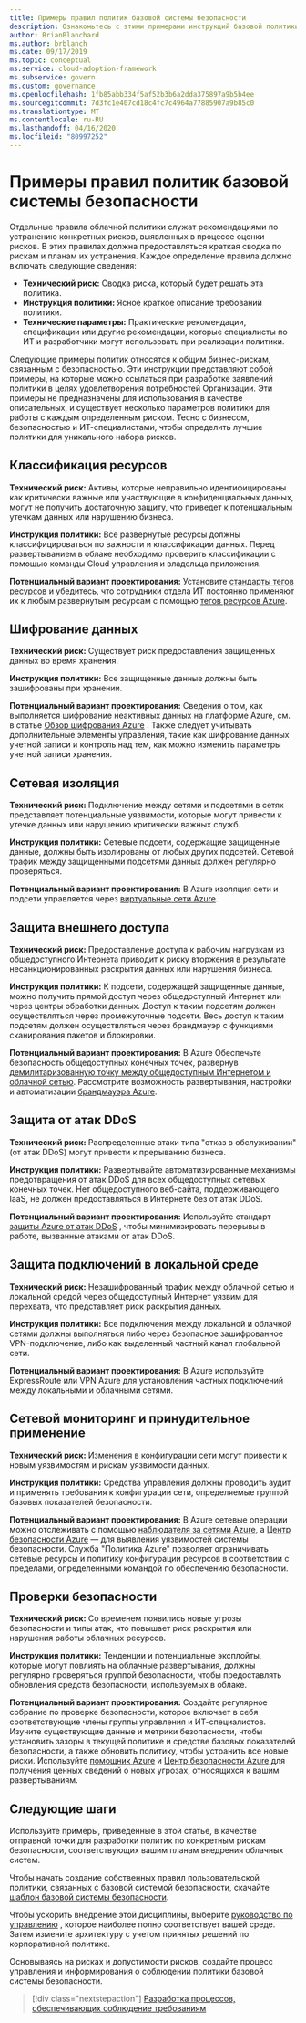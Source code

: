 ```yaml
---
title: Примеры правил политик базовой системы безопасности
description: Ознакомьтесь с этими примерами инструкций базовой политики безопасности, чтобы помочь в разрешении заявлений политики для удовлетворения потребностей Организации.
author: BrianBlanchard
ms.author: brblanch
ms.date: 09/17/2019
ms.topic: conceptual
ms.service: cloud-adoption-framework
ms.subservice: govern
ms.custom: governance
ms.openlocfilehash: 1fb85abb334f5af52b3b6a2dda375897a9b5b4ee
ms.sourcegitcommit: 7d3fc1e407cd18c4fc7c4964a77885907a9b85c0
ms.translationtype: MT
ms.contentlocale: ru-RU
ms.lasthandoff: 04/16/2020
ms.locfileid: "80997252"
---
```

# <a name="security-baseline-sample-policy-statements"></a>Примеры правил политик базовой системы безопасности

Отдельные правила облачной политики служат рекомендациями по устранению конкретных рисков, выявленных в процессе оценки рисков. В этих правилах должна предоставляться краткая сводка по рискам и планам их устранения. Каждое определение правила должно включать следующие сведения:

- **Технический риск:** Сводка риска, который будет решать эта политика.
- **Инструкция политики:** Ясное краткое описание требований политики.
- **Технические параметры:** Практические рекомендации, спецификации или другие рекомендации, которые специалисты по ИТ и разработчики могут использовать при реализации политики.

Следующие примеры политик относятся к общим бизнес-рискам, связанным с безопасностью. Эти инструкции представляют собой примеры, на которые можно ссылаться при разработке заявлений политики в целях удовлетворения потребностей Организации. Эти примеры не предназначены для использования в качестве описательных, и существует несколько параметров политики для работы с каждым определенным риском. Тесно с бизнесом, безопасностью и ИТ-специалистами, чтобы определить лучшие политики для уникального набора рисков.

## <a name="asset-classification"></a>Классификация ресурсов

**Технический риск:** Активы, которые неправильно идентифицированы как критически важные или участвующие в конфиденциальных данных, могут не получить достаточную защиту, что приведет к потенциальным утечкам данных или нарушению бизнеса.

**Инструкция политики:** Все развернутые ресурсы должны классифицироваться по важности и классификации данных. Перед развертыванием в облаке необходимо проверить классификации с помощью команды Cloud управления и владельца приложения.

**Потенциальный вариант проектирования:** Установите [стандарты тегов ресурсов](../../decision-guides/resource-tagging/index.md) и убедитесь, что сотрудники отдела ИТ постоянно применяют их к любым развернутым ресурсам с помощью [тегов ресурсов Azure](https://docs.microsoft.com/azure/azure-resource-manager/management/tag-resources).

## <a name="data-encryption"></a>Шифрование данных

**Технический риск:** Существует риск предоставления защищенных данных во время хранения.

**Инструкция политики:** Все защищенные данные должны быть зашифрованы при хранении.

**Потенциальный вариант проектирования:** Сведения о том, как выполняется шифрование неактивных данных на платформе Azure, см. в статье [Обзор шифрования Azure](https://docs.microsoft.com/azure/security/fundamentals/encryption-overview) . Также следует учитывать дополнительные элементы управления, такие как шифрование данных учетной записи и контроль над тем, как можно изменить параметры учетной записи хранения.

## <a name="network-isolation"></a>Сетевая изоляция

**Технический риск:** Подключение между сетями и подсетями в сетях представляет потенциальные уязвимости, которые могут привести к утечке данных или нарушению критически важных служб.

**Инструкция политики:** Сетевые подсети, содержащие защищенные данные, должны быть изолированы от любых других подсетей. Сетевой трафик между защищенными подсетями данных должен регулярно проверяться.

**Потенциальный вариант проектирования:** В Azure изоляция сети и подсети управляется через [виртуальные сети Azure](https://docs.microsoft.com/azure/virtual-network/virtual-networks-overview).

## <a name="secure-external-access"></a>Защита внешнего доступа

**Технический риск:** Предоставление доступа к рабочим нагрузкам из общедоступного Интернета приводит к риску вторжения в результате несанкционированных раскрытия данных или нарушения бизнеса.

**Инструкция политики:** К подсети, содержащей защищенные данные, можно получить прямой доступ через общедоступный Интернет или через центры обработки данных. Доступ к таким подсетям должен осуществляться через промежуточные подсети. Весь доступ к таким подсетям должен осуществляться через брандмауэр с функциями сканирования пакетов и блокировки.

**Потенциальный вариант проектирования:** В Azure Обеспечьте безопасность общедоступных конечных точек, развернув [демилитаризованную точку между общедоступным Интернетом и облачной сетью](https://docs.microsoft.com/azure/architecture/reference-architectures/dmz/secure-vnet-dmz?toc=https://docs.microsoft.com/azure/cloud-adoption-framework/toc.json&bc=https://docs.microsoft.com/azure/cloud-adoption-framework/_bread/toc.json). Рассмотрите возможность развертывания, настройки и автоматизации [брандмауэра Azure](https://docs.microsoft.com/azure/firewall).

## <a name="ddos-protection"></a>Защита от атак DDoS

**Технический риск:** Распределенные атаки типа "отказ в обслуживании" (от атак DDoS) могут привести к прерыванию бизнеса.

**Инструкция политики:** Развертывайте автоматизированные механизмы предотвращения от атак DDoS для всех общедоступных сетевых конечных точек. Нет общедоступного веб-сайта, поддерживающего IaaS, не должен предоставляться в Интернете без от атак DDoS.

**Потенциальный вариант проектирования:** Используйте стандарт [защиты Azure от атак DDoS](https://docs.microsoft.com/azure/virtual-network/ddos-protection-overview) , чтобы минимизировать перерывы в работе, вызванные атаками от атак DDoS.

## <a name="secure-on-premises-connectivity"></a>Защита подключений в локальной среде

**Технический риск:** Незашифрованный трафик между облачной сетью и локальной средой через общедоступный Интернет уязвим для перехвата, что представляет риск раскрытия данных.

**Инструкция политики:** Все подключения между локальной и облачной сетями должны выполняться либо через безопасное зашифрованное VPN-подключение, либо как выделенный частный канал глобальной сети.

**Потенциальный вариант проектирования:** В Azure используйте ExpressRoute или VPN Azure для установления частных подключений между локальными и облачными сетями.

## <a name="network-monitoring-and-enforcement"></a>Сетевой мониторинг и принудительное применение

**Технический риск:** Изменения в конфигурации сети могут привести к новым уязвимостям и рискам уязвимости данных.

**Инструкция политики:** Средства управления должны проводить аудит и применять требования к конфигурации сети, определяемые группой базовых показателей безопасности.

**Потенциальный вариант проектирования:** В Azure сетевые операции можно отслеживать с помощью [наблюдателя за сетями Azure](https://docs.microsoft.com/azure/network-watcher/network-watcher-monitoring-overview), а [Центр безопасности Azure](https://docs.microsoft.com/azure/security-center/security-center-network-recommendations) — для выявления уязвимостей системы безопасности. Служба "Политика Azure" позволяет ограничивать сетевые ресурсы и политику конфигурации ресурсов в соответствии с пределами, определенными командой по обеспечению безопасности.

## <a name="security-review"></a>Проверки безопасности

**Технический риск:** Со временем появились новые угрозы безопасности и типы атак, что повышает риск раскрытия или нарушения работы облачных ресурсов.

**Инструкция политики:** Тенденции и потенциальные эксплойты, которые могут повлиять на облачные развертывания, должны регулярно проверяться группой безопасности, чтобы предоставлять обновления средств безопасности, используемых в облаке.

**Потенциальный вариант проектирования:** Создайте регулярное собрание по проверке безопасности, которое включает в себя соответствующие члены группы управления и ИТ-специалистов. Изучите существующие данные и метрики безопасности, чтобы установить зазоры в текущей политике и средстве базовых показателей безопасности, а также обновить политику, чтобы устранить все новые риски. Используйте [помощник Azure](https://docs.microsoft.com/azure/advisor/advisor-overview) и [Центр безопасности Azure](https://docs.microsoft.com/azure/security-center/security-center-intro) для получения ценных сведений о новых угрозах, относящихся к вашим развертываниям.

## <a name="next-steps"></a>Следующие шаги

Используйте примеры, приведенные в этой статье, в качестве отправной точки для разработки политик по конкретным рискам безопасности, соответствующих вашим планам внедрения облачных систем.

Чтобы начать создание собственных правил пользовательской политики, связанных с базовой системой безопасности, скачайте [шаблон базовой системы безопасности](./template.md).

Чтобы ускорить внедрение этой дисциплины, выберите [руководство по управлению](../guides/index.md) , которое наиболее полно соответствует вашей среде. Затем измените архитектуру с учетом принятых решений по корпоративной политике.

Основываясь на рисках и допустимости рисков, создайте процесс управления и информирования о соблюдении политики базовой системы безопасности.

> [!div class="nextstepaction"]
> [Разработка процессов, обеспечивающих соблюдение требованиям](./compliance-processes.md)
